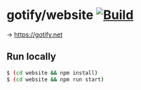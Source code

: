 # gotify/website [![Build](https://github.com/gotify/website/actions/workflows/main.yml/badge.svg)](https://github.com/gotify/website/actions/workflows/main.yml)

-> https://gotify.net

## Run locally

```bash
$ (cd website && npm install)
$ (cd website && npm run start)
```
